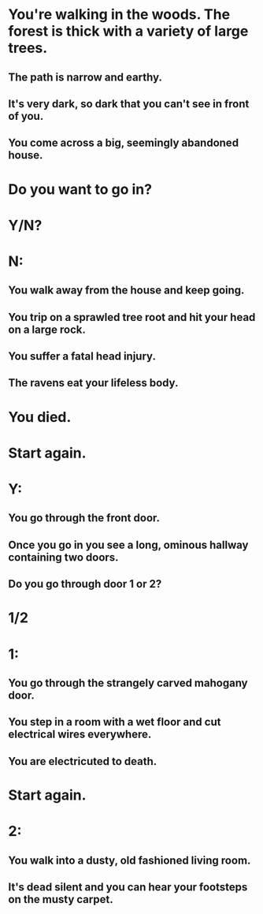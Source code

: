 # You're walking in the woods. The forest is thick with a variety of large trees. 
## The path is narrow and earthy.
## It's very dark, so dark that you can't see in front of you.
## You come across a big, seemingly abandoned house.
# Do you want to go in?
# Y/N?

# N:
## You walk away from the house and keep going. 
## You trip on a sprawled tree root and hit your head on a large rock. 
## You suffer a fatal head injury.
## The ravens eat your lifeless body.
# You died.
# Start again.

# Y:
## You go through the front door. 
## Once you go in you see a long, ominous hallway containing two doors. 
## Do you go through door 1 or 2?
# 1/2

# 1:
## You go through the strangely carved mahogany door.
## You step in a room with a wet floor and cut electrical wires everywhere.
## You are electricuted to death.
# Start again.

# 2:
## You walk into a dusty, old fashioned living room.
## It's dead silent and you can hear your footsteps on the musty carpet.

